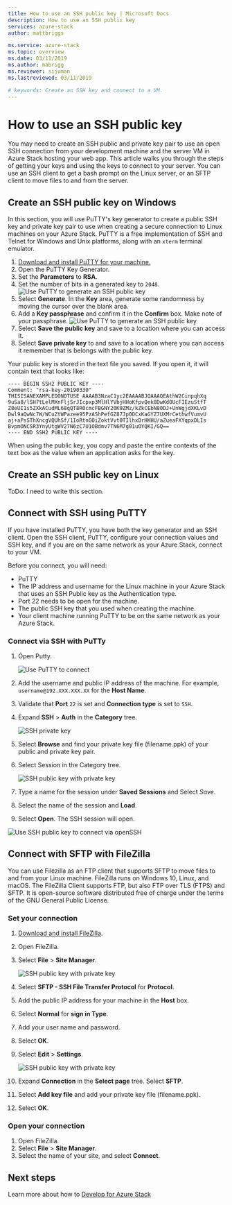 ```yaml
---
title: How to use an SSH public key | Microsoft Docs
description: How to use an SSH public key
services: azure-stack
author: mattbriggs

ms.service: azure-stack
ms.topic: overview
ms.date: 03/11/2019
ms.author: mabrigg
ms.reviewer: sijuman
ms.lastreviewed: 03/11/2019

# keywords: Create an SSH key and connect to a VM.
---
```


# How to use an SSH public key

You may need to create an SSH public and private key pair to use an open SSH connection from your development machine and the server VM in Azure Stack hosting your web app. This article walks you through the steps of getting your keys and using the keys to connect to your server. You can use an SSH client to get a bash prompt on the Linux server, or an SFTP client to move files to and from the server.

## Create an SSH public key on Windows

In this section, you will use PuTTY's key generator to create a public SSH key and private key pair to use when creating a secure connection to Linux machines on your Azure Stack. PuTTY is a free implementation of SSH and Telnet for Windows and Unix platforms, along with an `xterm` terminal emulator.

1. [Download and install PuTTY for your machine.](https://www.chiark.greenend.org.uk/~sgtatham/putty/latest.html)
1. Open the PuTTY Key Generator.
1. Set the **Parameters** to **RSA**.
1. Set the number of bits in a generated key to `2048`.
    ![Use PuTTY to generate an SSH public key](media/azure-stack-dev-start-howto-SSH-public-key/001-puTTYkeygenstart.png)
1. Select **Generate**. In the **Key** area, generate some randomness by moving the cursor over the blank area.
1. Add a **Key passphrase** and confirm it in the **Confirm** box. Make note of your passphrase.
    ![Use PuTTY to generate an SSH public key](media/azure-stack-dev-start-howto-SSH-public-key/002-puTTYkeygenresult.png)
1. Select **Save the public key** and save to a location where you can access it.
1. Select **Save private key** to and save to a location where you can access it remember that is belongs with the public key.

Your public key is stored in the text file you saved. If you open it, it will contain text that looks like:

```text  
---- BEGIN SSH2 PUBLIC KEY ----
Comment: "rsa-key-20190330"
THISISANEXAMPLEDONOTUSE AAAAB3NzaC1yc2EAAAABJQAAAQEAthW2CinpqhXq
9uSa8/lSH7tLelMXnFljSrJIcpxp3MlHlYVbjHHoKfpvQek8DwKdOUcFIEzuStfT
Z8eUI1s5ZXkACudML68qQT8R0cmcFBGNY20K9ZMz/kZkCEbN80DJ+UnWgjdXKLvD
Dwl9aQwNc7W/WCuZtWPazee95PzAShPefGZ87Jp0OCxKaGYZ7UXMrCethwfVumvU
aj+aPsSThXncgVQUhSf/1IoRtnGOiZoktVvt0TIlhxDrHKHU/aZueaFXYqpxDLIs
BvpmONCSR3YnyUtgWV27N6zC7U1OBdmv7TN6M7g01uOYQKI/GQ==
---- END SSH2 PUBLIC KEY ----
```

When using the public key, you copy and paste the entire contexts of the text box as the value when an application asks for the key.

## Create an SSH public key on Linux

ToDo: I need to write this section.

## Connect with SSH using PuTTY

If you have installed PuTTY, you have both the key generator and an SSH client. Open the SSH client, PuTTY, configure your connection values and SSH key, and if you are on the same network as your Azure Stack, connect to your VM.

Before you connect, you will need:
- PuTTY
- The IP address and username for the Linux machine in your Azure Stack that uses an SSH Public key as the Authentication type.
- Port 22 needs to be open for the machine.
- The public SSH key that you used when creating the machine.
- Your client machine running PuTTY to be on the same network as your Azure Stack.

### Connect via SSH with PuTTy

1. Open Putty.

    ![Use PuTTY to connect](media/azure-stack-dev-start-howto-SSH-public-key/002-puTTYconnect.png)

2. Add the username and public IP address of the machine. For example, `username@192.XXX.XXX.XX` for the **Host Name**. 
3. Validate that **Port** `22` is set and **Connection type** is set to `SSH`.
4. Expand **SSH** > **Auth** in the **Category** tree.

    ![SSH private key](media/azure-stack-dev-start-howto-SSH-public-key/002-puTTYsetprivatekey.png)

5. Select **Browse** and find your private key file (filename.ppk) of your public and private key pair.
6. Select Session in the Category tree.

    ![SSH public key with private key](media/azure-stack-dev-start-howto-SSH-public-key/003-puTTYsavesession.png)

7. Type a name for the session under **Saved Sessions** and Select *Save*.
8. Select the name of the session and **Load**.
9. Select **Open**. The SSH session will open.

![Use SSH public key to connect via openSSH](media/azure-stack-dev-start-howto-SSH-public-key/004-openSSHSession.png)

## Connect with SFTP with FileZilla

You can use Filezilla as an FTP client that supports SFTP to move files to and from your Linux machine. FileZilla runs on Windows 10, Linux, and macOS. The FileZilla Client supports FTP, but also FTP over TLS (FTPS) and SFTP. It is open-source software distributed free of charge under the terms of the GNU General Public License.

### Set your connection

1. [Download and install FileZilla](https://filezilla-project.org/download.php).
1. Open FileZilla.
1. Select **File** > **Site Manager**.

    ![SSH public key with private key](media/azure-stack-dev-start-howto-SSH-public-key/005-FileZilla-Site-Manger.png)

1. Select **SFTP - SSH File Transfer Protocol** for **Protocol**.
1. Add the public IP address for your machine in the **Host** box.
1. Select **Normal** for **sign in Type**.
1. Add your user name and password.
1. Select **OK**.
1. Select **Edit** > **Settings**.

    ![SSH public key with private key](media/azure-stack-dev-start-howto-SSH-public-key/006-Filezilla-addprivatekey.png)

1. Expand **Connection** in the **Select page** tree. Select **SFTP**.
1. Select **Add key file** and add your private key file (filename.ppk).
1. Select **OK**.

### Open your connection

1. Open FileZilla.
1. Select **File** > **Site Manager**.
1. Select the name of your site, and select **Connect**.

## Next steps

Learn more about how to [Develop for Azure Stack](azure-stack-dev-start.md)